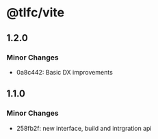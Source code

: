 # @tlfc/vite

## 1.2.0

### Minor Changes

- 0a8c442: Basic DX improvements

## 1.1.0

### Minor Changes

- 258fb2f: new interface, build and intrgration api
